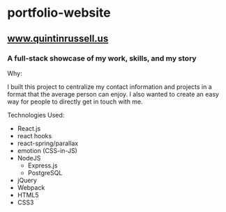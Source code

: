 # portfolio-website
## www.quintinrussell.us
### A full-stack showcase of my work, skills, and my story

<dl>
  <dt>
    Why: 
  </dt>
</dl> 
I built this project to centralize my contact information and projects in a format that the average person can enjoy. I also wanted to create an easy way for people to directly get in touch with me. 

<dl>
  <dt>
    Technologies Used:
  </dt>
</dl>

- React.js
-   react hooks
  - react-spring/parallax
  - emotion (CSS-in-JS)
- NodeJS
  - Express.js
  - PostgreSQL
- jQuery 
- Webpack
- HTML5
- CSS3
